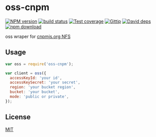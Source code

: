 oss-cnpm
========

[![NPM version][npm-image]][npm-url]
[![build status][travis-image]][travis-url]
[![Test coverage][coveralls-image]][coveralls-url]
[![Gittip][gittip-image]][gittip-url]
[![David deps][david-image]][david-url]
[![npm download][download-image]][download-url]

[npm-image]: https://img.shields.io/npm/v/oss-cnpm.svg?style=flat-square
[npm-url]: https://npmjs.org/package/oss-cnpm
[travis-image]: https://img.shields.io/travis/cnpm/oss-cnpm.svg?style=flat-square
[travis-url]: https://travis-ci.org/cnpm/oss-cnpm
[coveralls-image]: https://img.shields.io/coveralls/cnpm/oss-cnpm.svg?style=flat-square
[coveralls-url]: https://coveralls.io/r/cnpm/oss-cnpm?branch=master
[gittip-image]: https://img.shields.io/gittip/fengmk2.svg?style=flat-square
[gittip-url]: https://www.gittip.com/fengmk2/
[david-image]: https://img.shields.io/david/cnpm/oss-cnpm.svg?style=flat-square
[david-url]: https://david-dm.org/cnpm/oss-cnpm
[download-image]: https://img.shields.io/npm/dm/oss-cnpm.svg?style=flat-square
[download-url]: https://npmjs.org/package/oss-cnpm

oss wraper for [cnpmjs.org NFS](https://github.com/cnpm/cnpmjs.org/wiki/NFS-Guide)

## Usage

```js
var oss = require('oss-cnpm');

var client = oss({
  accessKeyId: 'your id',
  accessKeySecret: 'your secret',
  region: 'your bucket region',
  bucket: 'your bucket',
  mode: 'public or private',
});
```

## License

[MIT](LICENSE)
